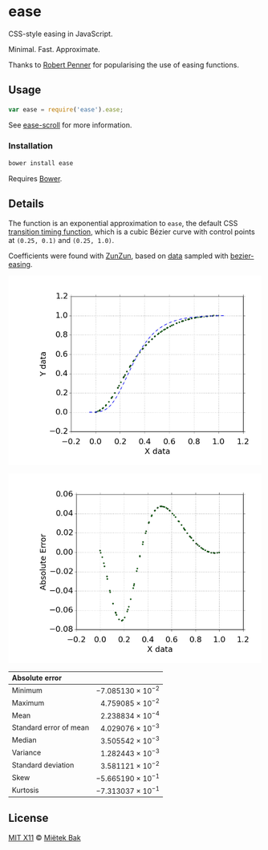 ease
====

CSS-style easing in JavaScript.

Minimal.  Fast.  Approximate.

Thanks to [Robert Penner](http://www.robertpenner.com/easing/) for popularising the use of easing functions.


Usage
-----

```js
var ease = require('ease').ease;
```

See [ease-scroll](https://github.com/mietek/ease-scroll/) for more information.


### Installation

```sh
bower install ease
```

Requires [Bower](http://bower.io/).


Details
-------

The function is an exponential approximation to `ease`, the default CSS [transition timing function](https://developer.mozilla.org/en-US/docs/Web/CSS/transition-timing-function), which is a cubic Bézier curve with control points at `(0.25, 0.1)` and `(0.25, 1.0)`.

Coefficients were found with [ZunZun](http://zunzun.com/Equation/2/Simple/Simple%20Equation%2023/), based on [data](https://github.com/mietek/ease/blob/master/data.csv) sampled with [bezier-easing](https://github.com/gre/bezier-easing).

![](https://github.com/mietek/ease/blob/master/figure1.png)

![](https://github.com/mietek/ease/blob/master/figure2.png)

| Absolute error         |                             |
| :----------------------|---------------------------: |
| Minimum                | −7.085130 × 10<sup>−2</sup> |
| Maximum                |  4.759085 × 10<sup>−2</sup> |
| Mean                   |  2.238834 × 10<sup>−4</sup> |
| Standard error of mean |  4.029076 × 10<sup>−3</sup> |
| Median                 |  3.505542 × 10<sup>−3</sup> |
| Variance               |  1.282443 × 10<sup>−3</sup> |
| Standard deviation     |  3.581121 × 10<sup>−2</sup> |
| Skew                   | −5.665190 × 10<sup>−1</sup> |
| Kurtosis               | −7.313037 × 10<sup>−1</sup> |


License
-------

[MIT X11](https://github.com/mietek/license/blob/master/LICENSE.md) © [Miëtek Bak](http://mietek.io/)
